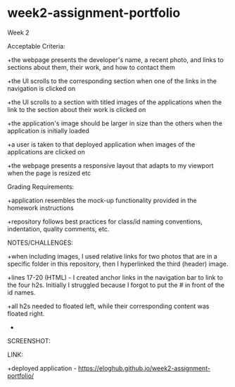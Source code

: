 # week2-assignment-portfolio
Week 2

Acceptable Criteria:

+the webpage presents the developer's name, a recent photo, and links to sections about them, their work, and how to contact them

+the UI scrolls to the corresponding section when one of the links in the navigation is clicked on

+the UI scrolls to a section with titled images of the applications when the link to the section about their work is clicked on

+the application's image should be larger in size than the others when the application is initially loaded

+a user is taken to that deployed application when images of the applications are clicked on

+the webpage presents a responsive layout that adapts to my viewport when the page is resized etc


Grading Requirements:

+application resembles the mock-up functionality provided in the homework instructions


+repository follows best practices for class/id naming conventions, indentation, quality comments, etc.


NOTES/CHALLENGES:

+when including images, I used relative links for two photos that are in a specific folder in this repository, then I hyperlinked the third (header) image.

+lines 17-20 (HTML) - I created anchor links in the navigation bar to link to the four h2s. Initially I struggled because I forgot to put the # in front of the id names.

+all h2s needed to floated left, while their corresponding content was floated right.

+


SCREENSHOT:



LINK:

+deployed application - https://eloghub.github.io/week2-assignment-portfolio/